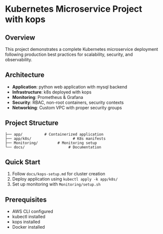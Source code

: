 # Kubernetes Microservice Project with kops

## Overview
This project demonstrates a complete Kubernetes microservice deployment following production best practices for scalability, security, and observability.

## Architecture
- **Application**: python web application with mysql backend
- **Infrastructure**: k8s deployed with kops
- **Monitoring**: Prometheus & Grafana
- **Security**: RBAC, non-root containers, security contexts
- **Networking**: Custom VPC with proper security groups

## Project Structure
```
├── app/          # Containerized application
├── app/k8s/                   # K8s manifests          
├── Monitoring/         # Monitoring setup
└── docs/                    # Documentation
```

## Quick Start
1. Follow `docs/kops-setup.md` for cluster creation
2. Deploy application using `kubectl apply -k app/k8s/`
3. Set up monitoring with `Monitoring/setup.sh`

## Prerequisites
- AWS CLI configured
- kubectl installed
- kops installed
- Docker installed